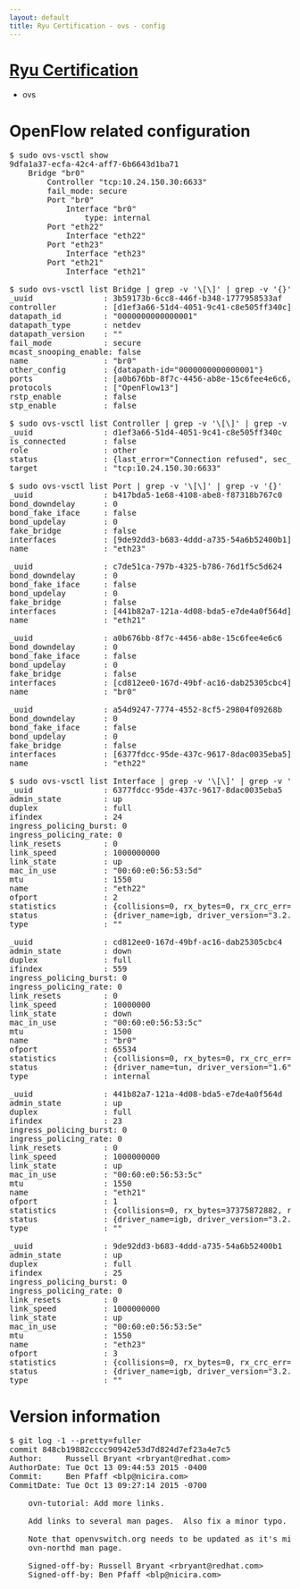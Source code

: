 ```yaml
---
layout: default
title: Ryu Certification - ovs - config
---
```

# [Ryu Certification](http://osrg.github.io/ryu/certification.html)
* ovs 

# OpenFlow related configuration
<pre>
$ sudo ovs-vsctl show
9dfa1a37-ecfa-42c4-aff7-6b6643d1ba71
    Bridge "br0"
        Controller "tcp:10.24.150.30:6633"
        fail_mode: secure
        Port "br0"
            Interface "br0"
                type: internal
        Port "eth22"
            Interface "eth22"
        Port "eth23"
            Interface "eth23"
        Port "eth21"
            Interface "eth21"

$ sudo ovs-vsctl list Bridge | grep -v '\[\]' | grep -v '{}'
_uuid               : 3b59173b-6cc8-446f-b348-1777958533af
controller          : [d1ef3a66-51d4-4051-9c41-c8e505ff340c]
datapath_id         : "0000000000000001"
datapath_type       : netdev
datapath_version    : "<built-in>"
fail_mode           : secure
mcast_snooping_enable: false
name                : "br0"
other_config        : {datapath-id="0000000000000001"}
ports               : [a0b676bb-8f7c-4456-ab8e-15c6fee4e6c6, a54d9247-7774-4552-8cf5-29804f09268b, b417bda5-1e68-4108-abe8-f87318b767c0, c7de51ca-797b-4325-b786-76d1f5c5d624]
protocols           : ["OpenFlow13"]
rstp_enable         : false
stp_enable          : false

$ sudo ovs-vsctl list Controller | grep -v '\[\]' | grep -v '{}'
_uuid               : d1ef3a66-51d4-4051-9c41-c8e505ff340c
is_connected        : false
role                : other
status              : {last_error="Connection refused", sec_since_connect="747", sec_since_disconnect="0", state=BACKOFF}
target              : "tcp:10.24.150.30:6633"

$ sudo ovs-vsctl list Port | grep -v '\[\]' | grep -v '{}'
_uuid               : b417bda5-1e68-4108-abe8-f87318b767c0
bond_downdelay      : 0
bond_fake_iface     : false
bond_updelay        : 0
fake_bridge         : false
interfaces          : [9de92dd3-b683-4ddd-a735-54a6b52400b1]
name                : "eth23"

_uuid               : c7de51ca-797b-4325-b786-76d1f5c5d624
bond_downdelay      : 0
bond_fake_iface     : false
bond_updelay        : 0
fake_bridge         : false
interfaces          : [441b82a7-121a-4d08-bda5-e7de4a0f564d]
name                : "eth21"

_uuid               : a0b676bb-8f7c-4456-ab8e-15c6fee4e6c6
bond_downdelay      : 0
bond_fake_iface     : false
bond_updelay        : 0
fake_bridge         : false
interfaces          : [cd812ee0-167d-49bf-ac16-dab25305cbc4]
name                : "br0"

_uuid               : a54d9247-7774-4552-8cf5-29804f09268b
bond_downdelay      : 0
bond_fake_iface     : false
bond_updelay        : 0
fake_bridge         : false
interfaces          : [6377fdcc-95de-437c-9617-8dac0035eba5]
name                : "eth22"

$ sudo ovs-vsctl list Interface | grep -v '\[\]' | grep -v '{}'
_uuid               : 6377fdcc-95de-437c-9617-8dac0035eba5
admin_state         : up
duplex              : full
ifindex             : 24
ingress_policing_burst: 0
ingress_policing_rate: 0
link_resets         : 0
link_speed          : 1000000000
link_state          : up
mac_in_use          : "00:60:e0:56:53:5d"
mtu                 : 1550
name                : "eth22"
ofport              : 2
statistics          : {collisions=0, rx_bytes=0, rx_crc_err=0, rx_dropped=0, rx_errors=0, rx_frame_err=0, rx_over_err=0, rx_packets=0, tx_bytes=26980994764, tx_dropped=0, tx_errors=0, tx_packets=17997204}
status              : {driver_name=igb, driver_version="3.2.10-k", firmware_version="2.10-9"}
type                : ""

_uuid               : cd812ee0-167d-49bf-ac16-dab25305cbc4
admin_state         : down
duplex              : full
ifindex             : 559
ingress_policing_burst: 0
ingress_policing_rate: 0
link_resets         : 0
link_speed          : 10000000
link_state          : down
mac_in_use          : "00:60:e0:56:53:5c"
mtu                 : 1500
name                : "br0"
ofport              : 65534
statistics          : {collisions=0, rx_bytes=0, rx_crc_err=0, rx_dropped=0, rx_errors=0, rx_frame_err=0, rx_over_err=0, rx_packets=0, tx_bytes=0, tx_dropped=0, tx_errors=0, tx_packets=0}
status              : {driver_name=tun, driver_version="1.6", firmware_version="N/A"}
type                : internal

_uuid               : 441b82a7-121a-4d08-bda5-e7de4a0f564d
admin_state         : up
duplex              : full
ifindex             : 23
ingress_policing_burst: 0
ingress_policing_rate: 0
link_resets         : 0
link_speed          : 1000000000
link_state          : up
mac_in_use          : "00:60:e0:56:53:5c"
mtu                 : 1550
name                : "eth21"
ofport              : 1
statistics          : {collisions=0, rx_bytes=37375872882, rx_crc_err=0, rx_dropped=0, rx_errors=0, rx_frame_err=0, rx_over_err=0, rx_packets=24939337, tx_bytes=0, tx_dropped=0, tx_errors=0, tx_packets=0}
status              : {driver_name=igb, driver_version="3.2.10-k", firmware_version="2.10-9"}
type                : ""

_uuid               : 9de92dd3-b683-4ddd-a735-54a6b52400b1
admin_state         : up
duplex              : full
ifindex             : 25
ingress_policing_burst: 0
ingress_policing_rate: 0
link_resets         : 0
link_speed          : 1000000000
link_state          : up
mac_in_use          : "00:60:e0:56:53:5e"
mtu                 : 1550
name                : "eth23"
ofport              : 3
statistics          : {collisions=0, rx_bytes=0, rx_crc_err=0, rx_dropped=0, rx_errors=0, rx_frame_err=0, rx_over_err=0, rx_packets=0, tx_bytes=2742937500, tx_dropped=0, tx_errors=0, tx_packets=1828625}
status              : {driver_name=igb, driver_version="3.2.10-k", firmware_version="2.10-9"}
type                : ""
</pre>

# Version information
<pre>
$ git log -1 --pretty=fuller
commit 848cb19882cccc90942e53d7d824d7ef23a4e7c5
Author:     Russell Bryant &lt;rbryant@redhat.com&gt;
AuthorDate: Tue Oct 13 09:44:53 2015 -0400
Commit:     Ben Pfaff &lt;blp@nicira.com&gt;
CommitDate: Tue Oct 13 09:27:14 2015 -0700

    ovn-tutorial: Add more links.
    
    Add links to several man pages.  Also fix a minor typo.
    
    Note that openvswitch.org needs to be updated as it's missing the
    ovn-northd man page.
    
    Signed-off-by: Russell Bryant &lt;rbryant@redhat.com&gt;
    Signed-off-by: Ben Pfaff &lt;blp@nicira.com&gt;
</pre>
